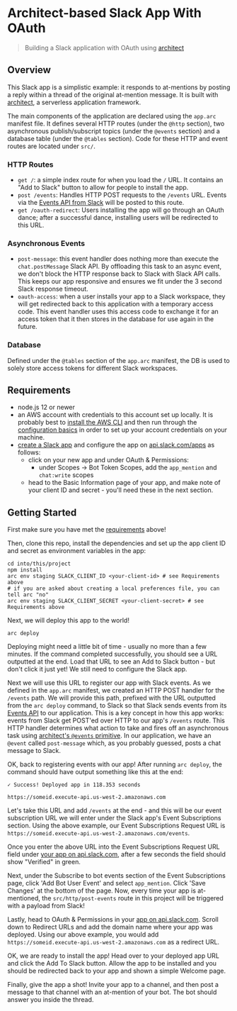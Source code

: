 # Architect-based Slack App With OAuth

> Building a Slack application with OAuth using [architect][arc]

## Overview

This Slack app is a simplistic example: it responds to at-mentions by posting a
reply within a thread of the original at-mention message. It is built with
[architect][arc], a serverless application framework.

The main components of the application are declared using the `app.arc` manifest
file. It defines several HTTP routes (under the `@http` section), two
asynchronous publish/subscript topics (under the `@events` section) and a
database table (under the `@tables` section). Code for these HTTP and event routes
are located under `src/`.

### HTTP Routes

- `get /`: a simple index route for when you load the `/` URL. It contains an
    "Add to Slack" button to allow for people to install the app.
- `post /events`: Handles HTTP POST requests to the `/events` URL. Events via
    the [Events API from Slack][events] will be posted to this route.
- `get /oauth-redirect`: Users installing the app will go through an OAuth
    dance; after a successful dance, installing users will be redirected to this
    URL.

### Asynchronous Events

- `post-message`: this event handler does nothing more than execute the
    `chat.postMessage` Slack API. By offloading this task to an async event, we
    don't block the HTTP response back to Slack with Slack API calls. This keeps
    our app responsive and ensures we fit under the 3 second Slack response timeout.
- `oauth-access`: when a user installs your app to a Slack workspace, they will
    get redirected back to this application with a temporary access code. This
    event handler uses this access code to exchange it for an access token that
    it then stores in the database for use again in the future.

### Database

Defined under the `@tables` section of the `app.arc` manifest, the DB is used to
solely store access tokens for different Slack workspaces.

## Requirements

- node.js 12 or newer
- an AWS account with credentials to this account set up locally. It is
    probably best to [install the AWS
    CLI](https://docs.aws.amazon.com/cli/latest/userguide/install-cliv2.html)
    and then run through the [configuration
    basics](https://docs.aws.amazon.com/cli/latest/userguide/cli-configure-quickstart.html)
    in order to set up your account credentials on your machine.
- [create a Slack app](https://api.slack.com/authentication/basics) and
    configure the app on [api.slack.com/apps][apps] as
    follows:
  - click on your new app and under OAuth & Permissions:
    - under Scopes -> Bot Token Scopes, add the `app_mention` and `chat:write` scopes
  - head to the Basic Information page of your app, and make note of your client
      ID and secret - you'll need these in the next section.

## Getting Started

First make sure you have met the [requirements](#requirements) above!

Then, clone this repo, install the dependencies and set up the app client ID and
secret as environment variables in the app:

    cd into/this/project
    npm install
    arc env staging SLACK_CLIENT_ID <your-client-id> # see Requirements above
    # if you are asked about creating a local preferences file, you can tell arc "no"
    arc env staging SLACK_CLIENT_SECRET <your-client-secret> # see Requirements above

Next, we will deploy this app to the world!

    arc deploy

Deploying might need a little bit of time - usually no more than a few minutes.
If the command completed successfully, you should see a URL outputted at the
end. Load that URL to see an Add to Slack button - but don't click it just yet!
We still need to configure the Slack app.

Next we will use this URL to register our app with Slack events. As we defined
in the `app.arc` manifest, we created an HTTP POST handler for the `/events`
path. We will provide this path, prefixed with the URL outputted from the `arc
deploy` command, to Slack so that Slack sends events from its [Events
API][events] to our application. This is a key concept in how this app works:
events from Slack get POST'ed over HTTP to our app's `/events` route. This HTTP
handler determines what action to take and fires off an asynchronous task using
[architect's `@events` primitive](https://arc.codes/docs/en/reference/app.arc/events).
In our application, we have an `@event` called `post-message` which, as
you probably guessed, posts a chat message to Slack.

OK, back to registering events with our app! After running `arc deploy`, the
command should have output something like this at the end:

    ✓ Success! Deployed app in 118.353 seconds

    https://someid.execute-api.us-west-2.amazonaws.com

Let's take this URL and add `/events` at the end - and this will be our event
subscription URL we will enter under the Slack app's Event Subscriptions
section. Using the above example, our Event Subscriptions Request URL is
`https://someid.execute-api.us-west-2.amazonaws.com/events`.

Once you enter the above URL into the Event Subscriptions Request URL field under
[your app on api.slack.com][apps], after a few seconds the field should show
"Verified" in green.

Next, under the Subscribe to bot events section of the Event Subscriptions page,
click 'Add Bot User Event' and select `app_mention`. Click 'Save Changes' at the
bottom of the page. Now, every time your app is at-mentioned, the
`src/http/post-events` route in this project will be triggered with a payload
from Slack!

Lastly, head to OAuth & Permissions in your [app on api.slack.com][apps]. Scroll
down to Redirect URLs and add the domain name where your app was deployed. Using
our above example, you would add
`https://someid.execute-api.us-west-2.amazonaws.com` as a redirect URL.

OK, we are ready to install the app! Head over to your deployed app URL and
click the Add To Slack button. Allow the app to be installed and you should be
redirected back to your app and shown a simple Welcome page.

Finally, give the app a shot! Invite your app to a channel, and then post a message to that
channel with an at-mention of your bot. The bot should answer you inside the
thread.

[arc]: https://arc.codes
[apps]: https://api.slack.com/apps
[events]: https://api.slack.com/apis/connections/events-api

